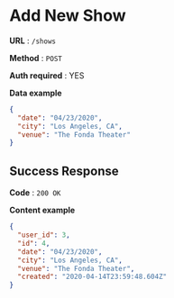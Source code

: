 # Add New Show

**URL** : `/shows`

**Method** : `POST`

**Auth required** : YES

**Data example**

```json
{
  "date": "04/23/2020",
  "city": "Los Angeles, CA",
  "venue": "The Fonda Theater"
}
```

## Success Response

**Code** : `200 OK`

**Content example**

```json
{
  "user_id": 3,
  "id": 4,
  "date": "04/23/2020",
  "city": "Los Angeles, CA",
  "venue": "The Fonda Theater",
  "created": "2020-04-14T23:59:48.604Z"
}
```
